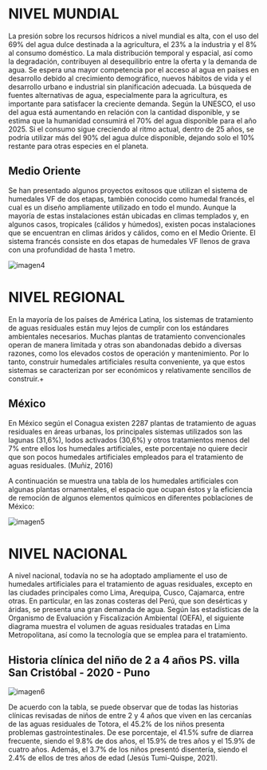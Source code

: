 # NIVEL MUNDIAL

La presión sobre los recursos hídricos a nivel mundial es alta, con el uso del 69% del agua dulce destinada a la agricultura, el 23% a la industria y el 8% al consumo doméstico. La mala distribución temporal y espacial, así como la degradación, contribuyen al desequilibrio entre la oferta y la demanda de agua. Se espera una mayor competencia por el acceso al agua en países en desarrollo debido al crecimiento demográfico, nuevos hábitos de vida y el desarrollo urbano e industrial sin planificación adecuada. La búsqueda de fuentes alternativas de agua, especialmente para la agricultura, es importante para satisfacer la creciente demanda. Según la UNESCO, el uso del agua está aumentando en relación con la cantidad disponible, y se estima que la humanidad consumirá el 70% del agua disponible para el año 2025. Si el consumo sigue creciendo al ritmo actual, dentro de 25 años, se podría utilizar más del 90% del agua dulce disponible, dejando solo el 10% restante para otras especies en el planeta.

## Medio Oriente
Se han presentado algunos proyectos exitosos que utilizan el sistema de humedales VF de dos etapas, también conocido como humedal francés, el cual es un diseño ampliamente utilizado en todo el mundo. Aunque la mayoría de estas instalaciones están ubicadas en climas templados y, en algunos casos, tropicales (cálidos y húmedos), existen pocas instalaciones que se encuentran en climas áridos y cálidos, como en el Medio Oriente. El sistema francés consiste en dos etapas de humedales VF llenos de grava con una profundidad de hasta 1 metro. 

![imagen4](https://user-images.githubusercontent.com/118635410/248664811-92bf9017-6c2c-45a9-bf07-e72605fc3270.png)

# NIVEL REGIONAL

En la mayoría de los países de América Latina, los sistemas de tratamiento de aguas residuales están muy lejos de cumplir con los estándares ambientales necesarios. Muchas plantas de tratamiento convencionales operan de manera limitada y otras son abandonadas debido a diversas razones, como los elevados costos de operación y mantenimiento. Por lo tanto, construir humedales artificiales resulta conveniente, ya que estos sistemas se caracterizan por ser económicos y relativamente sencillos de construir.+

## México
En México según el Conagua existen 2287 plantas de tratamiento de aguas residuales en áreas urbanas, los principales sistemas utilizados son las lagunas (31,6%), lodos activados (30,6%) y otros tratamientos menos del 7% entre ellos los humedales artificiales, este porcentaje no quiere decir que son pocos humedales artificiales empleados para el tratamiento de aguas residuales. (Muñiz, 2016)

A continuación se muestra una tabla de los humedales artificiales con algunas plantas ornamentales, el espacio que ocupan éstos y la eficiencia de remoción de algunos elementos químicos en diferentes poblaciones de México:

![imagen5](https://user-images.githubusercontent.com/118635410/248666336-35d361dd-3c1c-4abe-82b8-84e7c10478dd.png)

# NIVEL NACIONAL

A nivel nacional, todavía no se ha adoptado ampliamente el uso de humedales artificiales para el tratamiento de aguas residuales, excepto en las ciudades principales como Lima, Arequipa, Cusco, Cajamarca, entre otras. En particular, en las zonas costeras del Perú, que son desérticas y áridas, se presenta una gran demanda de agua. Según las estadísticas de la Organismo de Evaluación y Fiscalización Ambiental (OEFA), el siguiente diagrama muestra el volumen de aguas residuales tratadas en Lima Metropolitana, así como la tecnología que se emplea para el tratamiento. 

## Historia clínica del niño de 2 a 4 años PS. villa San Cristóbal - 2020 - Puno

![imagen6](https://user-images.githubusercontent.com/118635410/248668381-47482085-1254-422e-b25f-43b5fe8561f2.png)

De acuerdo con la tabla, se puede observar que de todas las historias clínicas revisadas de niños de entre 2 y 4 años que viven en las cercanías de las aguas residuales de Totora, el 45.2% de los niños presenta problemas gastrointestinales. De ese porcentaje, el 41.5% sufre de diarrea frecuente, siendo el 9.8% de dos años, el 15.9% de tres años y el 15.9% de cuatro años. Además, el 3.7% de los niños presentó disentería, siendo el 2.4% de ellos de tres años de edad (Jesús Tumi-Quispe, 2021).
